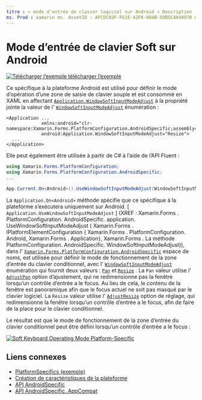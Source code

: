 ```yaml
---
titre : « mode d’entrée de clavier logiciel sur Android » Description : «les spécificités de la plateforme vous permettent d’utiliser des fonctionnalités uniquement disponibles sur une plateforme spécifique, sans implémenter de convertisseurs ou d’effets personnalisés. Cet article explique comment utiliser le spécifique à la plateforme Android qui définit le mode d’opération pour une zone de saisie de clavier souple.
ms. Prod : xamarin ms. AssetID : AFCDC92F-F61E-42F6-904B-50B5C4949970 ms. Technology : xamarin-Forms Author : davidbritch ms. Author : dabritch ms. Date : 07/10/2018 No-Loc : [ Xamarin.Forms , Xamarin.Essentials ]
---
```


# <a name="soft-keyboard-input-mode-on-android"></a>Mode d’entrée de clavier Soft sur Android

[![Télécharger ](~/media/shared/download.png) l’exemple télécharger l’exemple](https://docs.microsoft.com/samples/xamarin/xamarin-forms-samples/userinterface-platformspecifics)

Ce spécifique à la plateforme Android est utilisé pour définir le mode d’opération d’une zone de saisie de clavier souple et est consommé en XAML en affectant [`Application.WindowSoftInputModeAdjust`](xref:Xamarin.Forms.PlatformConfiguration.AndroidSpecific.Application.WindowSoftInputModeAdjustProperty) à la propriété jointe la valeur de l' [`WindowSoftInputModeAdjust`](xref:Xamarin.Forms.PlatformConfiguration.AndroidSpecific.WindowSoftInputModeAdjust) énumération :

```xaml
<Application ...
             xmlns:android="clr-namespace:Xamarin.Forms.PlatformConfiguration.AndroidSpecific;assembly=Xamarin.Forms.Core"
             android:Application.WindowSoftInputModeAdjust="Resize">
  ...
</Application>
```

Elle peut également être utilisée à partir de C# à l’aide de l’API Fluent :

```csharp
using Xamarin.Forms.PlatformConfiguration;
using Xamarin.Forms.PlatformConfiguration.AndroidSpecific;
...

App.Current.On<Android>().UseWindowSoftInputModeAdjust(WindowSoftInputModeAdjust.Resize);
```

La `Application.On<Android>` méthode spécifie que ce spécifique à la plateforme s’exécutera uniquement sur Android. [ `Application.UseWindowSoftInputModeAdjust` ] (XREF : Xamarin.Forms . PlatformConfiguration. AndroidSpecific. application. UseWindowSoftInputModeAdjust ( Xamarin.Forms . IPlatformElementConfiguration { Xamarin.Forms . PlatformConfiguration. Android, Xamarin.Forms . Application}, Xamarin.Forms . La méthode PlatformConfiguration. AndroidSpecific. WindowSoftInputModeAdjust)), dans l' [`Xamarin.Forms.PlatformConfiguration.AndroidSpecific`](xref:Xamarin.Forms.PlatformConfiguration.AndroidSpecific) espace de noms, est utilisée pour définir le mode de fonctionnement de la zone d’entrée du clavier conditionnel, avec l' [`WindowSoftInputModeAdjust`](xref:Xamarin.Forms.PlatformConfiguration.AndroidSpecific.WindowSoftInputModeAdjust) énumération qui fournit deux valeurs : [`Pan`](xref:Xamarin.Forms.PlatformConfiguration.AndroidSpecific.WindowSoftInputModeAdjust.Pan) et [`Resize`](xref:Xamarin.Forms.PlatformConfiguration.AndroidSpecific.WindowSoftInputModeAdjust.Resize) . La `Pan` valeur utilise l' [`AdjustPan`](xref:Android.Views.SoftInput.AdjustPan) option d’ajustement, qui ne redimensionne pas la fenêtre lorsqu’un contrôle d’entrée a le focus. Au lieu de cela, le contenu de la fenêtre est panoramique afin que le focus actuel ne soit pas masqué par le clavier logiciel. La `Resize` valeur utilise l' [`AdjustResize`](xref:Android.Views.SoftInput.AdjustResize) option de réglage, qui redimensionne la fenêtre lorsqu’un contrôle d’entrée a le focus, afin de faire de la place pour le clavier conditionnel.

Le résultat est que le mode de fonctionnement de la zone d’entrée du clavier conditionnel peut être défini lorsqu’un contrôle d’entrée a le focus :

[![](soft-keyboard-input-mode-images/pan-resize.png "Soft Keyboard Operating Mode Platform-Specific")](soft-keyboard-input-mode-images/pan-resize-large.png#lightbox "Soft Keyboard Operating Mode Platform-Specific")

## <a name="related-links"></a>Liens connexes

- [PlatformSpecifics (exemple)](https://docs.microsoft.com/samples/xamarin/xamarin-forms-samples/userinterface-platformspecifics)
- [Création de caractéristiques de la plateforme](~/xamarin-forms/platform/platform-specifics/index.md#creating-platform-specifics)
- [API AndroidSpecific](xref:Xamarin.Forms.PlatformConfiguration.AndroidSpecific)
- [API AndroidSpecific. AppCompat](xref:Xamarin.Forms.PlatformConfiguration.AndroidSpecific.AppCompat)
